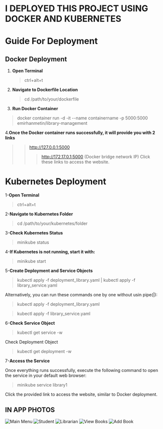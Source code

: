 # I DEPLOYED THIS PROJECT USING DOCKER AND KUBERNETES
# Guide For Deployment

## Docker Deployment

1. **Open Terminal**
   >ctrl+alt+t
2. **Navigate to Dockerfile Location**
     >cd /path/to/your/dockerfile
3. **Run Docker Container**
>docker container run -d -it --name containername -p 5000:5000 emirhanmetin/library-management

4.**Once the Docker container runs successfully, it will provide you with 2 links**
>>http://127.0.0.1:5000
>>>http://172.17.0.1:5000 (Docker bridge network IP)
Click these links to access the website.

# Kubernetes Deployment
1-**Open Terminal**
>ctrl+alt+t

2-**Navigate to Kubernetes Folder**

>cd /path/to/your/kubernetes/folder

3-**Check Kubernetes Status**

>minikube status

4-**If Kubernetes is not running, start it with:**

>minikube start

5-**Create Deployment and Service Objects**

>kubectl apply -f deployment_library.yaml
| kubectl apply -f library_service.yaml

Alternatively, you can run these commands one by one without usin pipe(|):

>kubectl apply -f deployment_library.yaml

>kubectl apply -f library_service.yaml

6-**Check Service Object**

>kubectl get service -w

Check Deployment Object

>kubectl get deployment -w

7-**Access the Service**

Once everything runs successfully, execute the following command to open the service in your default web browser:

>minikube service library1

Click the provided link to access the website, similar to Docker deployment.
## IN APP PHOTOS
![Main Menu](https://github.com/ArgoFox1/Docker-Kubernetes-LibraryManagementSystem/assets/105239243/b337501f-e859-4ad7-ad44-e842172e9b2d)
![Student](https://github.com/ArgoFox1/Docker-Kubernetes-LibraryManagementSystem/assets/105239243/057c05c0-090d-4610-adba-1d869052463e)
![Librarian](https://github.com/ArgoFox1/Docker-Kubernetes-LibraryManagementSystem/assets/105239243/0bb7a309-54dc-4e39-b245-b24a54671e50)
![View Books](https://github.com/ArgoFox1/Docker-Kubernetes-LibraryManagementSystem/assets/105239243/df2b699e-7000-4a4f-ade4-db629d18d504)
![Add Book](https://github.com/ArgoFox1/Docker-Kubernetes-LibraryManagementSystem/assets/105239243/ed3fb6d5-788b-40ec-a931-4c8d2c879eb2)






